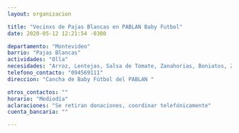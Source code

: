 ```yaml
---
layout: organizacion

title: "Vecinxs de Pajas Blancas en PABLAN Baby Futbol"
date: 2020-05-12 12:21:54 -0300

departamento: "Montevideo"
barrio: "Pajas Blancas"
actividades: "Olla"
necesidades: "Arroz, Lentejas, Salsa de Tomate, Zanahorias, Boniatos, Zapallo, Papas, Fideos, Pollo, Carne"
telefono_contacto: "094569111"
direccion: "Cancha de Baby Fútbol del PABLAN "

otros_contactos: ""
horario: "Mediodía"
aclaraciones: "Se retiran donaciones, coordinar telefónicamente"
cuenta_bancaria: ""

---
```

